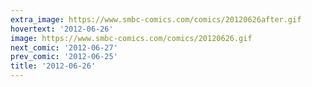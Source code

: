 ```yaml
---
extra_image: https://www.smbc-comics.com/comics/20120626after.gif
hovertext: '2012-06-26'
image: https://www.smbc-comics.com/comics/20120626.gif
next_comic: '2012-06-27'
prev_comic: '2012-06-25'
title: '2012-06-26'
---
```


